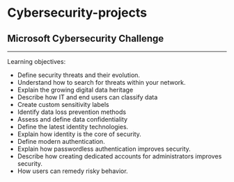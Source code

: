 # Cybersecurity-projects

## Microsoft Cybersecurity Challenge

---

Learning objectives:

- Define security threats and their evolution.
- Understand how to search for threats within your network.
- Explain the growing digital data heritage
- Describe how IT and end users can classify data
- Create custom sensitivity labels
- Identify data loss prevention methods
- Assess and define data confidentiality
- Define the latest identity technologies.
- Explain how identity is the core of security.
- Define modern authentication.
- Explain how passwordless authentication improves security.
- Describe how creating dedicated accounts for administrators improves security.
- How users can remedy risky behavior.
